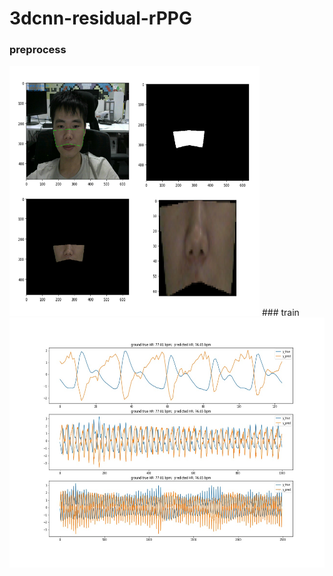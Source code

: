 # 3dcnn-residual-rPPG
### preprocess
<img src="./result/ROI.png" width="400" height="400" alt="1111">
### train
<img src="./result/train_result/0003_3.jpg" width="600" height="400" alt="2211">

